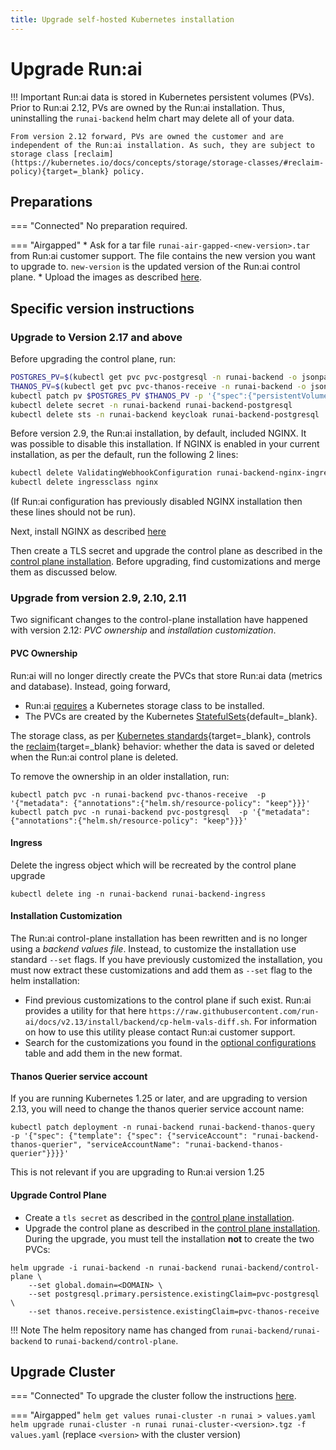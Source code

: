 ```yaml
---
title: Upgrade self-hosted Kubernetes installation
---
```

# Upgrade Run:ai 


!!! Important
    Run:ai data is stored in Kubernetes persistent volumes (PVs). Prior to Run:ai 2.12, PVs are owned by the Run:ai installation. Thus, uninstalling the `runai-backend` helm chart may delete all of your data. 

    From version 2.12 forward, PVs are owned the customer and are independent of the Run:ai installation. As such, they are subject to storage class [reclaim](https://kubernetes.io/docs/concepts/storage/storage-classes/#reclaim-policy){target=_blank} policy.
## Preparations

=== "Connected"
    No preparation required.

=== "Airgapped" 
    * Ask for a tar file `runai-air-gapped-<new-version>.tar` from Run:ai customer support. The file contains the new version you want to upgrade to. `new-version` is the updated version of the Run:ai control plane.
    * Upload the images as described [here](preparations.md#runai-software-files).


## Specific version instructions
### Upgrade to Version 2.17 and above

Before upgrading the control plane, run:

``` bash
POSTGRES_PV=$(kubectl get pvc pvc-postgresql -n runai-backend -o jsonpath='{.spec.volumeName}')
THANOS_PV=$(kubectl get pvc pvc-thanos-receive -n runai-backend -o jsonpath='{.spec.volumeName}')
kubectl patch pv $POSTGRES_PV $THANOS_PV -p '{"spec":{"persistentVolumeReclaimPolicy":"Retain"}}'
kubectl delete secret -n runai-backend runai-backend-postgresql
kubectl delete sts -n runai-backend keycloak runai-backend-postgresql
```

Before version 2.9, the Run:ai installation, by default, included NGINX. It was possible to disable this installation. If NGINX is enabled in your current installation, as per the default, run the following 2 lines:

``` bash
kubectl delete ValidatingWebhookConfiguration runai-backend-nginx-ingress-admission
kubectl delete ingressclass nginx 
```
(If Run:ai configuration has previously disabled NGINX installation then these lines should not be run).

Next, install NGINX as described [here](../../cluster-setup/cluster-prerequisites.md#ingress-controller)

Then create a TLS secret and upgrade the control plane as described in the [control plane installation](backend.md). Before upgrading, find customizations and merge them as discussed below. 

### Upgrade from version 2.9, 2.10, 2.11 

Two significant changes to the control-plane installation have happened with version 2.12: _PVC ownership_ and _installation customization_. 

#### PVC Ownership

Run:ai will no longer directly create the PVCs that store Run:ai data (metrics and database). Instead, going forward, 

* Run:ai [requires](prerequisites.md#kubernetes) a Kubernetes storage class to be installed.
* The PVCs are created by the Kubernetes [StatefulSets](https://kubernetes.io/docs/concepts/workloads/controllers/statefulset/){default=_blank}. 

The storage class, as per [Kubernetes standards](https://kubernetes.io/docs/concepts/storage/storage-classes/#introduction){target=_blank}, controls the [reclaim](https://kubernetes.io/docs/concepts/storage/storage-classes/#reclaim-policy){target=_blank} behavior: whether the data is saved or deleted when the Run:ai control plane is deleted.  

To remove the ownership in an older installation, run:

```
kubectl patch pvc -n runai-backend pvc-thanos-receive  -p '{"metadata": {"annotations":{"helm.sh/resource-policy": "keep"}}}'
kubectl patch pvc -n runai-backend pvc-postgresql  -p '{"metadata": {"annotations":{"helm.sh/resource-policy": "keep"}}}'
```

#### Ingress

Delete the ingress object which will be recreated by the control plane upgrade

```
kubectl delete ing -n runai-backend runai-backend-ingress
```
#### Installation Customization

The Run:ai control-plane installation has been rewritten and is no longer using a _backend values file_. Instead, to customize the installation use standard `--set` flags. If you have previously customized the installation, you must now extract these customizations and add them as `--set` flag to the helm installation:

* Find previous customizations to the control plane if such exist. Run:ai provides a utility for that here `https://raw.githubusercontent.com/run-ai/docs/v2.13/install/backend/cp-helm-vals-diff.sh`. For information on how to use this utility please contact Run:ai customer support. 
* Search for the customizations you found in the [optional configurations](./backend.md#optional-additional-configurations) table and add them in the new format. 

#### Thanos Querier service account

If you are running Kubernetes 1.25 or later, and are upgrading to version 2.13, you will need to change the thanos querier service account name:

```
kubectl patch deployment -n runai-backend runai-backend-thanos-query  -p '{"spec": {"template": {"spec": {"serviceAccount": "runai-backend-thanos-querier", "serviceAccountName": "runai-backend-thanos-querier"}}}}'
```

This is not relevant if you are upgrading to Run:ai version 1.25
#### Upgrade Control Plane

* Create a `tls secret` as described in the [control plane installation](backend.md). 
* Upgrade the control plane as described in the [control plane installation](backend.md). During the upgrade, you must tell the installation __not__ to create the two PVCs:

```
helm upgrade -i runai-backend -n runai-backend runai-backend/control-plane \
    --set global.domain=<DOMAIN> \
    --set postgresql.primary.persistence.existingClaim=pvc-postgresql \ 
    --set thanos.receive.persistence.existingClaim=pvc-thanos-receive 
```

!!! Note
    The helm repository name has changed from `runai-backend/runai-backend` to `runai-backend/control-plane`.


## Upgrade Cluster 

=== "Connected"
    To upgrade the cluster follow the instructions [here](../../cluster-setup/cluster-upgrade.md).

=== "Airgapped"
    ```
    helm get values runai-cluster -n runai > values.yaml
    helm upgrade runai-cluster -n runai runai-cluster-<version>.tgz -f values.yaml
    ```
    (replace `<version>` with the cluster version)
